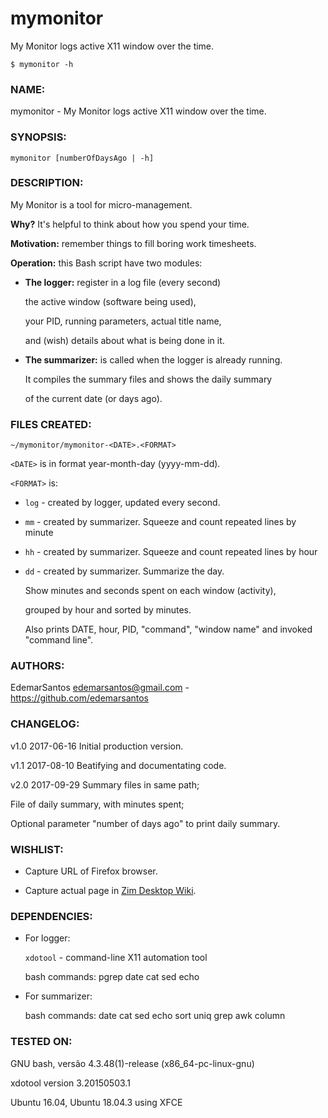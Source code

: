 # mymonitor

My Monitor logs active X11 window over the time.


`$ mymonitor -h`

### NAME:

  mymonitor - My Monitor logs active X11 window over the time.

### SYNOPSIS:

  `mymonitor [numberOfDaysAgo | -h]`

### DESCRIPTION:

  My Monitor is a tool for micro-management.
  
  **Why?** It's helpful to think about how you spend your time.

  **Motivation:** remember things to fill boring work timesheets.

  **Operation:** this Bash script have two modules:
  
  - **The logger:** register in a log file (every second)
  
    the active window (software being used), 
    
    your PID, running parameters, actual title name, 
    
    and (wish) details about what is being done in it.

  - **The summarizer:** is called when the logger is already running.
  
    It compiles the summary files and shows the daily summary
    
    of the current date (or <numberOfDaysAgo> days ago).


### FILES CREATED:
  `~/mymonitor/mymonitor-<DATE>.<FORMAT>`

  `<DATE>` is in format year-month-day (yyyy-mm-dd).
  
  `<FORMAT>` is:
    
  - `log` - created by logger, updated every second.
    
  -  `mm` - created by summarizer. Squeeze and count repeated lines by minute
    
  -  `hh` - created by summarizer. Squeeze and count repeated lines by hour
    
  -  `dd` - created by summarizer. Summarize the day.
    
       Show minutes and seconds spent on each window (activity),
       
       grouped by hour and sorted by minutes.
       
       Also prints DATE, hour, PID, "command", "window name" and invoked "command line".

### AUTHORS:

  EdemarSantos <edemarsantos@gmail.com> - https://github.com/edemarsantos

### CHANGELOG:

  v1.0 2017-06-16 Initial production version.
  
  v1.1 2017-08-10 Beatifying and documentating code.
  
  v2.0 2017-09-29 Summary files in same path;
  
  File of daily summary, with minutes spent;
    
  Optional parameter "number of days ago" to print daily summary.

### WISHLIST:

  - Capture URL of Firefox browser.
  
  - Capture actual page in [Zim Desktop Wiki](http://zim-wiki.org/).

### DEPENDENCIES:

  - For logger:
  
    `xdotool` - command-line X11 automation tool
    
    bash commands: pgrep date cat sed echo

  - For summarizer:
  
    bash commands: date cat sed echo sort uniq grep awk column

### TESTED ON:

  GNU bash, versão 4.3.48(1)-release (x86_64-pc-linux-gnu)
  
  xdotool version 3.20150503.1
  
  Ubuntu 16.04, Ubuntu 18.04.3 using XFCE
